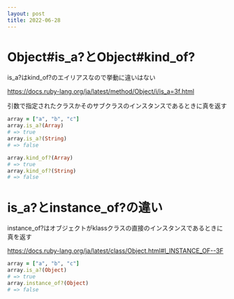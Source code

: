 ```yaml
---
layout: post
title: 2022-06-28
---
```


# Object#is_a?とObject#kind_of?

is_a?はkind_of?のエイリアスなので挙動に違いはない

https://docs.ruby-lang.org/ja/latest/method/Object/i/is_a=3f.html

引数で指定されたクラスかそのサブクラスのインスタンスであるときに真を返す

```ruby
array = ["a", "b", "c"]
array.is_a?(Array)
# => true
array.is_a?(String)
# => false

array.kind_of?(Array)
# => true
array.kind_of?(String)
# => false
```

# is_a?とinstance_of?の違い

instance_of?はオブジェクトがklassクラスの直接のインスタンスであるときに真を返す

https://docs.ruby-lang.org/ja/latest/class/Object.html#I_INSTANCE_OF--3F

```ruby
array = ["a", "b", "c"]
array.is_a?(Object)
# => true
array.instance_of?(Object)
# => false
```

